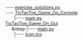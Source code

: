 ---- [exercise_solutions.py](https://github.com/R4mp4g3-0/simple_exercises/blob/main/Python/exercise_solutions.py)<br>
---- [TicTacToe_Game_On_Console](https://github.com/R4mp4g3-0/simple_exercises/tree/main/Python/TicTacToe_Game_On_Console)<br>
&nbsp;&nbsp;&nbsp;&nbsp;&nbsp;&nbsp;
|---- [main.py](https://github.com/R4mp4g3-0/simple_exercises/blob/main/Python/TicTacToe_Game_On_Console/main.py)<br>
[TicTacToe_Game_On_Gui](https://github.com/R4mp4g3-0/simple_exercises/blob/main/Python/TicTacToe_Game_On_Gui)<br>
&nbsp;&nbsp;&nbsp;&nbsp;&nbsp;&nbsp
|---- [main.py](https://github.com/R4mp4g3-0/simple_exercises/blob/main/Python/TicTacToe_Game_On_Gui/main.py)<br>
&nbsp;&nbsp;&nbsp;&nbsp;&nbsp;&nbsp;
|---- [icon.ico](https://github.com/R4mp4g3-0/simple_exercises/blob/main/Python/TicTacToe_Game_On_Gui/icon.ico)<br>

